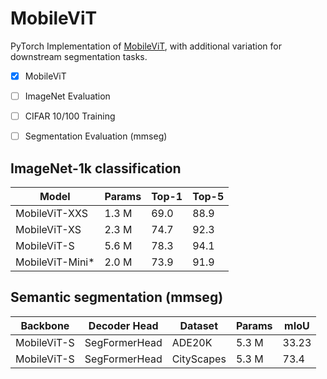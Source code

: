 # MobileViT
PyTorch Implementation of [MobileViT](https://arxiv.org/pdf/2110.02178), with additional variation for downstream segmentation tasks.

- [x] MobileViT
- [ ] ImageNet Evaluation
- [ ] CIFAR 10/100 Training
- [ ] Segmentation Evaluation (mmseg)


## ImageNet-1k classification


|       Model     |    Params    |  Top-1 | Top-5  |
| --------------  | ------------ | ------ | ------ | 
|  MobileViT-XXS  |     1.3 M    |  69.0  |  88.9  |  
|  MobileViT-XS   |     2.3 M    |  74.7  |  92.3  |
|  MobileViT-S    |     5.6 M    |  78.3  |  94.1  | 
| MobileViT-Mini* |     2.0 M    |  73.9  |  91.9  | 


## Semantic segmentation (mmseg)

|   Backbone     |   Decoder Head   |    Dataset   |  Params  |  mIoU | 
| -------------  | -----------------| ------------ | -------- | ----- | 
|  MobileViT-S   |  SegFormerHead   |    ADE20K    |   5.3 M  | 33.23 | 
|  MobileViT-S   |  SegFormerHead   |  CityScapes  |   5.3 M  | 73.4  | 
